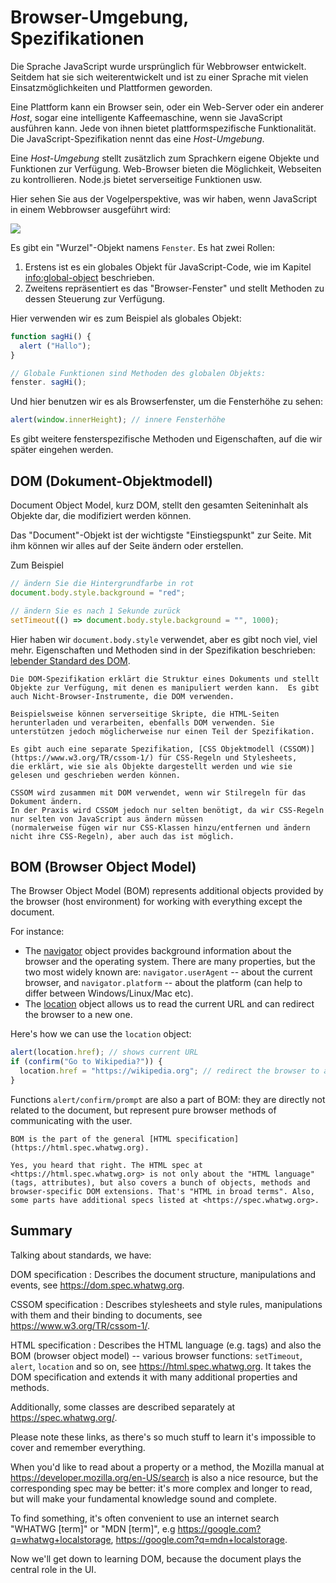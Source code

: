 # Browser-Umgebung, Spezifikationen

Die Sprache JavaScript wurde ursprünglich für Webbrowser entwickelt.  Seitdem hat sie sich weiterentwickelt und ist zu einer Sprache mit vielen Einsatzmöglichkeiten und Plattformen geworden.

Eine Plattform kann ein Browser sein, oder ein Web-Server oder ein anderer *Host*, sogar eine intelligente Kaffeemaschine, wenn sie JavaScript ausführen kann.  Jede von ihnen bietet plattformspezifische Funktionalität.  Die JavaScript-Spezifikation nennt das eine *Host-Umgebung*.

Eine *Host-Umgebung* stellt zusätzlich zum Sprachkern eigene Objekte und Funktionen zur Verfügung.  Web-Browser bieten die Möglichkeit, Webseiten zu kontrollieren.  Node.js bietet serverseitige Funktionen usw.

Hier sehen Sie aus der Vogelperspektive, was wir haben, wenn JavaScript in einem Webbrowser ausgeführt wird:

![](windowObjects.svg)

Es gibt ein "Wurzel"-Objekt namens `Fenster`. Es hat zwei Rollen:

1. Erstens ist es ein globales Objekt für JavaScript-Code, wie im Kapitel <info:global-object> beschrieben.
2. Zweitens repräsentiert es das "Browser-Fenster" und stellt Methoden zu dessen Steuerung zur Verfügung.

Hier verwenden wir es zum Beispiel als globales Objekt:

```js run
function sagHi() {
  alert ("Hallo");
}

// Globale Funktionen sind Methoden des globalen Objekts:
fenster. sagHi();
```

Und hier benutzen wir es als Browserfenster, um die Fensterhöhe zu sehen:

```js run
alert(window.innerHeight); // innere Fensterhöhe
```

Es gibt weitere fensterspezifische Methoden und Eigenschaften, auf die wir später eingehen werden.

## DOM (Dokument-Objektmodell)

Document Object Model, kurz DOM, stellt den gesamten Seiteninhalt als Objekte dar, die modifiziert werden können.

Das "Document"-Objekt ist der wichtigste "Einstiegspunkt" zur Seite. Mit ihm können wir alles auf der Seite ändern oder erstellen.

Zum Beispiel
```js run
// ändern Sie die Hintergrundfarbe in rot
document.body.style.background = "red"; 

// ändern Sie es nach 1 Sekunde zurück
setTimeout(() => document.body.style.background = "", 1000);
```

Hier haben wir `document.body.style` verwendet, aber es gibt noch viel, viel mehr. Eigenschaften und Methoden sind in der Spezifikation beschrieben: [lebender Standard des DOM](https://dom.spec.whatwg.org).

```smart header="DOM ist nicht nur für Browser"
Die DOM-Spezifikation erklärt die Struktur eines Dokuments und stellt Objekte zur Verfügung, mit denen es manipuliert werden kann.  Es gibt auch Nicht-Browser-Instrumente, die DOM verwenden.

Beispielsweise können serverseitige Skripte, die HTML-Seiten herunterladen und verarbeiten, ebenfalls DOM verwenden. Sie unterstützen jedoch möglicherweise nur einen Teil der Spezifikation.
```

```smart header="CSSOM für das Styling"
Es gibt auch eine separate Spezifikation, [CSS Objektmodell (CSSOM)] (https://www.w3.org/TR/cssom-1/) für CSS-Regeln und Stylesheets, 
die erklärt, wie sie als Objekte dargestellt werden und wie sie gelesen und geschrieben werden können.

CSSOM wird zusammen mit DOM verwendet, wenn wir Stilregeln für das Dokument ändern. 
In der Praxis wird CSSOM jedoch nur selten benötigt, da wir CSS-Regeln nur selten von JavaScript aus ändern müssen 
(normalerweise fügen wir nur CSS-Klassen hinzu/entfernen und ändern nicht ihre CSS-Regeln), aber auch das ist möglich.
```

## BOM (Browser Object Model)

The Browser Object Model (BOM) represents additional objects provided by the browser (host environment) for working with everything except the document.

For instance:

- The [navigator](mdn:api/Window/navigator) object provides background information about the browser and the operating system. There are many properties, but the two most widely known are: `navigator.userAgent` -- about the current browser, and `navigator.platform` -- about the platform (can help to differ between Windows/Linux/Mac etc).
- The [location](mdn:api/Window/location) object allows us to read the current URL and can redirect the browser to a new one.

Here's how we can use the `location` object:

```js run
alert(location.href); // shows current URL
if (confirm("Go to Wikipedia?")) {
  location.href = "https://wikipedia.org"; // redirect the browser to another URL
}
```

Functions `alert/confirm/prompt` are also a part of BOM: they are directly not related to the document, but represent pure browser methods of communicating with the user.

```smart header="Specifications"
BOM is the part of the general [HTML specification](https://html.spec.whatwg.org).

Yes, you heard that right. The HTML spec at <https://html.spec.whatwg.org> is not only about the "HTML language" (tags, attributes), but also covers a bunch of objects, methods and browser-specific DOM extensions. That's "HTML in broad terms". Also, some parts have additional specs listed at <https://spec.whatwg.org>.
```

## Summary

Talking about standards, we have:

DOM specification
: Describes the document structure, manipulations and events, see <https://dom.spec.whatwg.org>.

CSSOM specification
: Describes stylesheets and style rules, manipulations with them and their binding to documents, see <https://www.w3.org/TR/cssom-1/>.

HTML specification
: Describes the HTML language (e.g. tags) and also the BOM (browser object model) -- various browser functions: `setTimeout`, `alert`, `location` and so on, see <https://html.spec.whatwg.org>. It takes the DOM specification and extends it with many additional properties and methods.

Additionally, some classes are described separately at <https://spec.whatwg.org/>.

Please note these links, as there's so much stuff to learn it's impossible to cover and remember everything.

When you'd like to read about a property or a method, the Mozilla manual at <https://developer.mozilla.org/en-US/search> is also a nice resource, but the corresponding spec may be better: it's more complex and longer to read, but will make your fundamental knowledge sound and complete.

To find something, it's often convenient to use an internet search "WHATWG [term]" or "MDN [term]", e.g <https://google.com?q=whatwg+localstorage>, <https://google.com?q=mdn+localstorage>.

Now we'll get down to learning DOM, because the document plays the central role in the UI.
